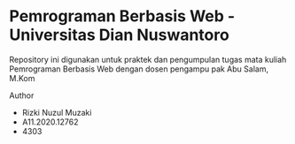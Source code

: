 # Pemrograman Berbasis Web - Universitas Dian Nuswantoro

Repository ini digunakan untuk praktek dan pengumpulan tugas mata kuliah Pemrograman Berbasis Web dengan dosen pengampu pak Abu Salam, M.Kom


Author
- Rizki Nuzul Muzaki
- A11.2020.12762
- 4303
